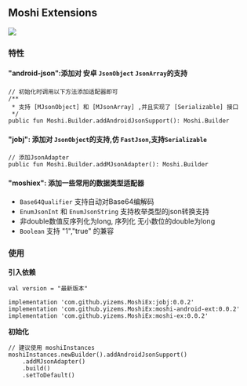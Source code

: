 ## Moshi Extensions

[![](https://jitpack.io/v/yizems/MoshiEx.svg)](https://jitpack.io/#yizems/MoshiEx)

### 特性

#### "android-json":添加对 安卓 `JsonObject` `JsonArray`的支持

```
// 初始化时调用以下方法添加适配器即可
/**
 * 支持 [MJsonObject] 和 [MJsonArray] ,并且实现了 [Serializable] 接口
 */
public fun Moshi.Builder.addAndroidJsonSupport(): Moshi.Builder
```

#### "jobj": 添加对 `JsonObject`的支持,仿 `FastJson`,支持`Serializable`

```
// 添加JsonAdapter
public fun Moshi.Builder.addMJsonAdapter(): Moshi.Builder
```

#### "moshiex": 添加一些常用的数据类型适配器

- `Base64Qualifier` 支持自动对Base64编解码
- `EnumJsonInt` 和 `EnumJsonString` 支持枚举类型的json转换支持
- 非double数值反序列化为long, 序列化 无小数位的double为long
- `Boolean` 支持 "1","true" 的兼容


### 使用

**引入依赖**

```
val version = "最新版本"

implementation 'com.github.yizems.MoshiEx:jobj:0.0.2'
implementation 'com.github.yizems.MoshiEx:moshi-android-ext:0.0.2'
implementation 'com.github.yizems.MoshiEx:moshi-ex:0.0.2'

```
    
**初始化**

```
// 建议使用 moshiInstances
moshiInstances.newBuilder().addAndroidJsonSupport()
    .addMJsonAdapter()
    .build()
    .setToDefault()
```
